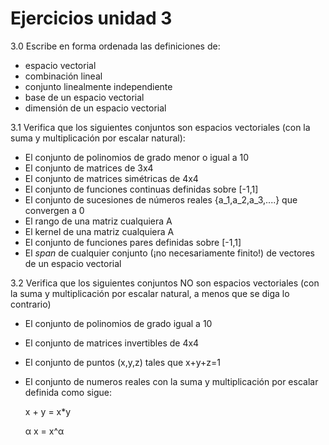 # Ejercicios unidad 3

3.0 Escribe en forma ordenada las definiciones de:
  * espacio vectorial
  * combinación lineal
  * conjunto linealmente independiente
  * base de un espacio vectorial
  * dimensión de un espacio vectorial

3.1 Verifica que los siguientes conjuntos son espacios vectoriales (con la suma y multiplicación por escalar natural):
  * El conjunto de polinomios de grado menor o igual a 10
  * El conjunto de matrices de 3x4
  * El conjunto de matrices simétricas de 4x4
  * El conjunto de funciones continuas definidas sobre [-1,1]
  * El conjunto de sucesiones de números reales {a_1,a_2,a_3,....} que convergen a 0
  * El rango de una matriz cualquiera A
  * El kernel de una matriz cualquiera A
  * El conjunto de funciones pares definidas sobre [-1,1]
  * El *span* de cualquier conjunto (¡no necesariamente finito!) de vectores de un espacio vectorial 

3.2 Verifica que los siguientes conjuntos NO son espacios vectoriales (con la suma y multiplicación por escalar natural, a menos que se diga lo contrario)
 * El conjunto de polinomios de grado igual a 10
 * El conjunto de matrices invertibles de 4x4
 * El conjunto de puntos (x,y,z) tales que x+y+z=1
 * El conjunto de numeros reales con la suma  y multiplicación por escalar definida como sigue:
 
     x + y = x*y
     
     α x = x^α 
